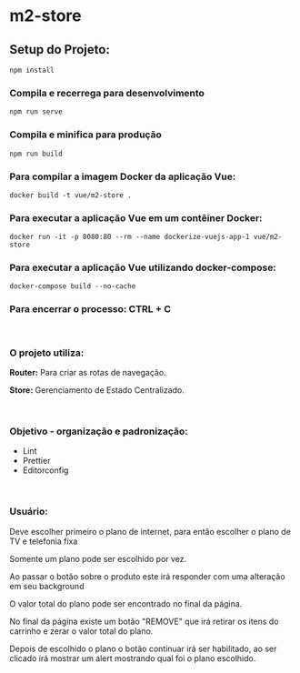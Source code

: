 # m2-store

## Setup do Projeto:
```
npm install
```

### Compila e recerrega para desenvolvimento
```
npm run serve
```

### Compila e minifica para produção
```
npm run build
```

### Para compilar a imagem Docker da aplicação Vue:
```
docker build -t vue/m2-store .
```

### Para executar a aplicação Vue em um contêiner Docker:
```
docker run -it -p 8080:80 --rm --name dockerize-vuejs-app-1 vue/m2-store
```

### Para executar a aplicação Vue utilizando docker-compose:
```
docker-compose build --no-cache
```

### Para encerrar o processo: CTRL + C

<br />

### O projeto utiliza:

 <p> <strong>Router:</strong> Para criar as rotas de navegação. </p>
 
 <p> <strong>Store:</strong> Gerenciamento de Estado Centralizado. </p>

<br />

### Objetivo - organização e padronização:

- Lint
- Prettier
- Editorconfig

<br />

### Usuário:

 <p> Deve escolher primeiro o plano de internet, para então escolher o plano de TV e telefonia fixa <p>
 
 <p> Somente um plano pode ser escolhido por vez. <p>
 
 <p> Ao passar o botão sobre o produto este irá responder com uma alteração em seu background </p> 

 <p> O valor total do plano pode ser encontrado no final da página. </p>
 
 <p> No final da página existe um botão "REMOVE" que irá retirar os itens do carrinho e zerar o valor total do plano. </p>

 <p> Depois de escolhido o plano o botão continuar irá ser habilitado, ao ser clicado irá mostrar um alert mostrando qual foi o plano escolhido. </p>
